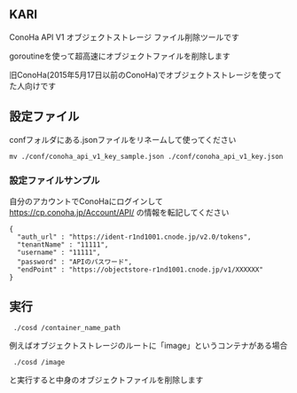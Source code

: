 ## KARI

ConoHa API V1 オブジェクトストレージ ファイル削除ツールです

goroutineを使って超高速にオブジェクトファイルを削除します

旧ConoHa(2015年5月17日以前のConoHa)でオブジェクトストレージを使ってた人向けです

## 設定ファイル

confフォルダにある.jsonファイルをリネームして使ってください

```
mv ./conf/conoha_api_v1_key_sample.json ./conf/conoha_api_v1_key.json
```


### 設定ファイルサンプル

自分のアカウントでConoHaにログインして　https://cp.conoha.jp/Account/API/ の情報を転記してください

```
{
  "auth_url" : "https://ident-r1nd1001.cnode.jp/v2.0/tokens",
  "tenantName" : "11111",
  "username" : "11111",
  "password" : "APIのパスワード",
  "endPoint" : "https://objectstore-r1nd1001.cnode.jp/v1/XXXXXX"
}
```


## 実行

```
 ./cosd /container_name_path
```

例えばオブジェクトストレージのルートに「image」というコンテナがある場合

```
 ./cosd /image
```

と実行すると中身のオブジェクトファイルを削除します
